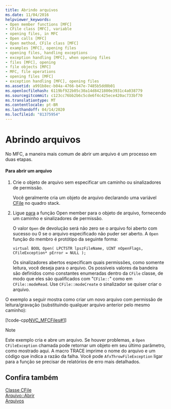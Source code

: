 ```yaml
---
title: Abrindo arquivos
ms.date: 11/04/2016
helpviewer_keywords:
- Open member functions [MFC]
- CFile class [MFC], variable
- opening files, in MFC
- Open calls [MFC]
- Open method, CFile class [MFC]
- examples [MFC], opening files
- opening files, handling exceptions
- exception handling [MFC], when opening files
- files [MFC], opening
- file objects [MFC]
- MFC, file operations
- opening files [MFC]
- exception handling [MFC], opening files
ms.assetid: a991b8ec-b04a-4766-b47e-7485b5dd0b01
ms.openlocfilehash: 6119bf922b05c30a14d8421800e3931c4a038779
ms.sourcegitcommit: c123cc76bb2b6c5cde6f4c425ece420ac733bf70
ms.translationtype: MT
ms.contentlocale: pt-BR
ms.lasthandoff: 04/14/2020
ms.locfileid: "81375954"
---
```

# <a name="opening-files"></a>Abrindo arquivos

No MFC, a maneira mais comum de abrir um arquivo é um processo em duas etapas.

#### <a name="to-open-a-file"></a>Para abrir um arquivo

1. Crie o objeto de arquivo sem especificar um caminho ou sinalizadores de permissão.

   Você geralmente cria um objeto de arquivo declarando uma variável [CFile](../mfc/reference/cfile-class.md) no quadro stack.

1. Ligue [para](../mfc/reference/cfile-class.md#open) a função Open member para o objeto de arquivo, fornecendo um caminho e sinalizadores de permissão.

   O valor `Open` de devolução será não zero se o arquivo foi aberto com sucesso ou 0 se o arquivo especificado não puder ser aberto. A `Open` função do membro é protótipo da seguinte forma:

   `virtual BOOL Open( LPCTSTR lpszFileName, UINT nOpenFlags, CFileException* pError = NULL );`

   Os sinalizadores abertos especificam quais permissões, como somente leitura, você deseja para o arquivo. Os possíveis valores da bandeira são definidos como constantes enumeradas dentro da `CFile` classe, de modo que eles são qualificados com "`CFile::`" como em `CFile::modeRead`. Use `CFile::modeCreate` o sinalizador se quiser criar o arquivo.

O exemplo a seguir mostra como criar um novo arquivo com permissão de leitura/gravação (substituindo qualquer arquivo anterior pelo mesmo caminho):

[!code-cpp[NVC_MFCFiles#1](../atl-mfc-shared/reference/codesnippet/cpp/opening-files_1.cpp)]

> [!NOTE]
> Este exemplo cria e abre um arquivo. Se houver problemas, a `Open` `CFileException` chamada pode retornar um objeto em seu último parâmetro, como mostrado aqui. A macro TRACE imprime o nome do arquivo e um código que indica a razão da falha. Você pode `AfxThrowFileException` ligar para a função se precisar de relatórios de erro mais detalhados.

## <a name="see-also"></a>Confira também

[Classe CFile](../mfc/reference/cfile-class.md)<br/>
[Arquivo::Abrir](../mfc/reference/cfile-class.md#open)<br/>
[Arquivos](../mfc/files-in-mfc.md)
